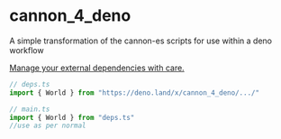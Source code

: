 # cannon_4_deno
A simple transformation of the cannon-es scripts for use within a deno workflow

[Manage your external dependencies with care.](https://deno.land/manual/examples/manage_dependencies)

```typescript
// deps.ts
import { World } from "https://deno.land/x/cannon_4_deno/.../"

// main.ts
import { World } from "deps.ts"
//use as per normal
```
